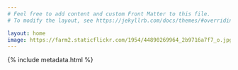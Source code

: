 ```yaml
---
# Feel free to add content and custom Front Matter to this file.
# To modify the layout, see https://jekyllrb.com/docs/themes/#overriding-theme-defaults

layout: home
image: https://farm2.staticflickr.com/1954/44890269964_2b9716a7f7_o.jpg
---
```


{% include metadata.html %}

